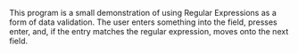 This program is a small demonstration of using Regular Expressions as a form of data validation. 
The user enters something into the field, presses enter, and, if the entry matches the regular expression, 
moves onto the next field.